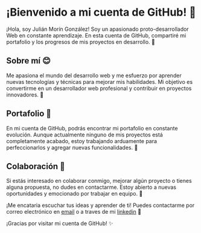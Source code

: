 # ¡Bienvenido a mi cuenta de GitHub! 👋

¡Hola, soy Julián Morín González! Soy un apasionado proto-desarrollador Web en constante aprendizaje. En esta cuenta de GitHub, compartiré mi portafolio y los progresos de mis proyectos en desarrollo. 🚀

## Sobre mí 😊

Me apasiona el mundo del desarrollo web y me esfuerzo por aprender nuevas tecnologías y técnicas para mejorar mis habilidades. Mi objetivo es convertirme en un desarrollador web profesional y contribuir en proyectos innovadores. 💪

## Portafolio 📁

En mi cuenta de GitHub, podrás encontrar mi portafolio en constante evolución. Aunque actualmente ninguno de mis proyectos está completamente acabado, estoy trabajando arduamente para perfeccionarlos y agregar nuevas funcionalidades. 🔧

## Colaboración 🤝

Si estás interesado en colaborar conmigo, mejorar algún proyecto o tienes alguna propuesta, no dudes en contactarme. Estoy abierto a nuevas oportunidades y emocionado por trabajar en equipo. 🤗

¡Me encataria  escuchar tus ideas y aprender de ti! Puedes contactarme por correo electrónico en [email](mailto:julianmoring5@gmail.com) o a traves de mi [linkedin](https://www.linkedin.com/in/juli%C3%A1n-mor%C3%ADn-gonz%C3%A1lez-67b598277/) 📩

¡Gracias por visitar mi cuenta de GitHub! ✨

<!--
**Daffier27/Daffier27** is a ✨ _special_ ✨ repository because its `README.md` (this file) appears on your GitHub profile.

Here are some ideas to get you started:

- 🔭 I’m currently working on ...
- 🌱 I’m currently learning ...
- 👯 I’m looking to collaborate on ...
- 🤔 I’m looking for help with ...
- 💬 Ask me about ...
- 📫 How to reach me: ...
- 😄 Pronouns: ...
- ⚡ Fun fact: ...
-->
